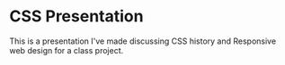# CSS Presentation

This is a presentation I've made discussing CSS history and Responsive web design for a class project.